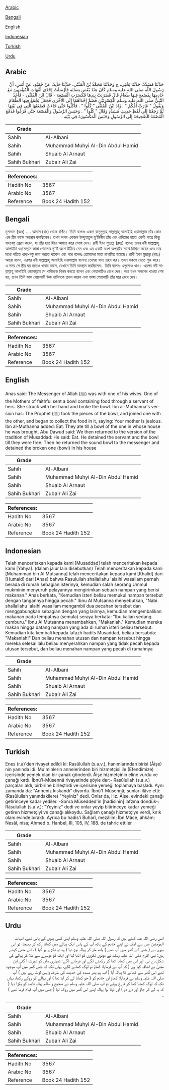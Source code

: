 [Arabic](#arabic)

[Bengali](#bengali)

[English](#english)

[Indonesian](#indonesian)

[Turkish](#turkish)

[Urdu](#urdu)

## Arabic


<div dir="rtl" lang="ar" style={{fontSize:'larger',backgroundColor:'#f8f9fa',padding:20}}>
حَدَّثَنَا مُسَدَّدٌ، حَدَّثَنَا يَحْيَى، ح وَحَدَّثَنَا مُحَمَّدُ بْنُ الْمُثَنَّى، حَدَّثَنَا خَالِدٌ، عَنْ حُمَيْدٍ، عَنْ أَنَسٍ، أَنَّ رَسُولَ اللَّهِ صلى الله عليه وسلم كَانَ عِنْدَ بَعْضِ نِسَائِهِ فَأَرْسَلَتْ إِحْدَى أُمَّهَاتِ الْمُؤْمِنِينَ مَعَ خَادِمِهَا بِقَصْعَةٍ فِيهَا طَعَامٌ قَالَ فَضَرَبَتْ بِيَدِهَا فَكَسَرَتِ الْقَصْعَةَ - قَالَ ابْنُ الْمُثَنَّى - فَأَخَذَ النَّبِيُّ صلى الله عليه وسلم الْكِسْرَتَيْنِ فَضَمَّ إِحْدَاهُمَا إِلَى الأُخْرَى فَجَعَلَ يَجْمَعُ فِيهَا الطَّعَامَ وَيَقُولُ ‏"‏ غَارَتْ أُمُّكُمْ ‏"‏ ‏.‏ زَادَ ابْنُ الْمُثَنَّى ‏"‏ كُلُوا ‏"‏ ‏.‏ فَأَكَلُوا حَتَّى جَاءَتْ قَصْعَتُهَا الَّتِي فِي بَيْتِهَا ثُمَّ رَجَعْنَا إِلَى لَفْظِ حَدِيثِ مُسَدَّدٍ وَقَالَ ‏"‏ كُلُوا ‏"‏ ‏.‏ وَحَبَسَ الرَّسُولَ وَالْقَصْعَةَ حَتَّى فَرَغُوا فَدَفَعَ الْقَصْعَةَ الصَّحِيحَةَ إِلَى الرَّسُولِ وَحَبَسَ الْمَكْسُورَةَ فِي بَيْتِهِ ‏.‏
</div>
<div style={{backgroundColor:'#f8f9fa',padding:20, marginBottom: 10}}><table> <thead> <tr> <th>Grade</th> <th></th> </tr> </thead> <tbody> <tr><td>Sahih</td><td>Al-Albani</td></tr><tr><td>Sahih</td><td>Muhammad Muhyi Al-Din Abdul Hamid</td></tr><tr><td>Sahih</td><td>Shuaib Al Arnaut</td></tr><tr><td>Sahih Bukhari</td><td>Zubair Ali Zai</td></tr></tbody></table><table> <thead> <tr> <th>References:</th> <th></th> </tr> </thead> <tbody><tr><td>Hadith No</td><td>3567</td></tr><tr><td>Arabic No</td><td>3567</td></tr><tr><td>Reference</td><td>Book 24 Hadith 152</td></tr></tbody></table></div>

## Bengali


<div dir="ltr" lang="bn" style={{fontSize:'larger',backgroundColor:'#f8f9fa',padding:20}}>
মুসাদ্দাদ (রহঃ) .... আনাস (রাঃ) থেকে বর্ণিত। তিনি বলেনঃ একদা রাসূলুল্লাহ সাল্লাল্লাহু আলাইহি ওয়াসাল্লাম তাঁর কোন এক স্ত্রীর কক্ষে অবস্থান করছিলেন। তখন অপর একজন উম্মুহাতুল মু'মিনীন তাঁর এক খাদিমের হাতে একটি পাত্রে কিছু খাদ্যবস্তু প্রেরণ করেন, যা তাঁর হাত দিয়ে আঘাত করে ভেঙ্গে দেন। রাবী ইবন মুছান্না (রহঃ) বলেনঃ তখন নবী সাল্লাল্লাহু আলাইহি ওয়াসাল্লাম ভাঙ্গা পেয়ালার দু'টি অংশ উঠিয়ে নেন এবং এর একটি অংশ অপরটির সাথে মিশ্রিত করেন এবং তার মধ্যে পতিত খাদ্য-বস্তু জমা করতে থাকেন এবং পরে বলেনঃ তোমাদের মাতা রাগান্বিত হয়েছে। রাবী ইবন মুছান্না (রহঃ) আরো বলেন, এরপর নবী সাল্লাল্লাহু আলাইহি ওয়াসাল্লাম বলেনঃ তোমরা খাদ্য গ্রহগ কর। তখন সকলে খেতে শুরু করে। এ সময় সে স্ত্রীর ঘর হতেও খাবার আসে, যেখানে তিনি অবস্থান করছিলেন। তিনি বলেনঃ এগুলোও খাও। এরপর নবী সাল্লাল্লাহু আলাইহি ওয়াসাল্লাম সে খাদিমকে বিলম্ব করতে বলেন এবং পেয়ালাটিও রেখে দেন। পরে যখন সকলের খাওয়া শেষ হয়, তখন তিনি ভাল পেয়ালাটি উক্ত খাদিমকে প্রদান করেন এবং ভাঙ্গা পেয়ালাটি তাঁর ঘরে রেখে দেন।
</div>
<div style={{backgroundColor:'#f8f9fa',padding:20, marginBottom: 10}}><table> <thead> <tr> <th>Grade</th> <th></th> </tr> </thead> <tbody> <tr><td>Sahih</td><td>Al-Albani</td></tr><tr><td>Sahih</td><td>Muhammad Muhyi Al-Din Abdul Hamid</td></tr><tr><td>Sahih</td><td>Shuaib Al Arnaut</td></tr><tr><td>Sahih Bukhari</td><td>Zubair Ali Zai</td></tr></tbody></table><table> <thead> <tr> <th>References:</th> <th></th> </tr> </thead> <tbody><tr><td>Hadith No</td><td>3567</td></tr><tr><td>Arabic No</td><td>3567</td></tr><tr><td>Reference</td><td>Book 24 Hadith 152</td></tr></tbody></table></div>

## English


<div dir="ltr" lang="en" style={{fontSize:'larger',backgroundColor:'#f8f9fa',padding:20}}>
Anas said: The Messenger of Allah (ﷺ) was with one of his wives. One of the Mothers of faithful sent a bowl containing food through a servant of hers. She struck with her hand and broke the bowl. Ibn al-Muthanna's version has: The Prophet (ﷺ) took the pieces of the bowl, and joined one with the other, and began to collect the food in it, saying: Your mother is jealous. Ibn al-Muthanna added: Eat. They ate till a bowl of the one in whose house he was brought. Abu Dawud said: We then returned to the version of the tradition of Musaddad: He said: Eat. He detained the servant and the bowl till they were free. Then he returned the sound bowl to the messenger and detained the broken one (bowl) in his house
</div>
<div style={{backgroundColor:'#f8f9fa',padding:20, marginBottom: 10}}><table> <thead> <tr> <th>Grade</th> <th></th> </tr> </thead> <tbody> <tr><td>Sahih</td><td>Al-Albani</td></tr><tr><td>Sahih</td><td>Muhammad Muhyi Al-Din Abdul Hamid</td></tr><tr><td>Sahih</td><td>Shuaib Al Arnaut</td></tr><tr><td>Sahih Bukhari</td><td>Zubair Ali Zai</td></tr></tbody></table><table> <thead> <tr> <th>References:</th> <th></th> </tr> </thead> <tbody><tr><td>Hadith No</td><td>3567</td></tr><tr><td>Arabic No</td><td>3567</td></tr><tr><td>Reference</td><td>Book 24 Hadith 152</td></tr></tbody></table></div>

## Indonesian


<div dir="ltr" lang="id" style={{fontSize:'larger',backgroundColor:'#f8f9fa',padding:20}}>
Telah menceritakan kepada kami [Musaddad] telah menceritakan kepada kami [Yahya]. (dalam jalur lain disebutkan) Telah menceritakan kepada kami [Muhammad bin Al Mutsanna] telah menceritakan kepada kami [Khalid] dari [Humaid] dari [Anas] bahwa Rasulullah shallallahu 'alaihi wasallam pernah berada di rumah sebagian isterinya, kemudian salah seorang Ummul mukminin menyuruh pelayannya mengirimkan sebuah nampan yang berisi makanan." Anas berkata, "Kemudian isteri beliau memukul nampan tersebut dengan tangannya hingga pecah." Ibnu Al Mutsanna menyebutkan, "Nabi shallallahu 'alaihi wasallam mengambil dua pecahan tersebut dan menggabungkan sebagian dengan yang lainnya, kemudian mengembalikan makanan pada tempatnya (semula) seraya berkata: "Ibu kalian sedang cemburu." Ibnu Al Mutsanna menambahkan, "Makanlah." Kemudian mereka makan hingga datang nampan yang ada di rumah isteri beliau tersebut. Kemudian kita kembali kepada lafazh hadits Musaddad, beliau bersabda: "Makanlah!" Dan beliau menahan utusan dan nampan tersebut hingga mereka selesai lalu beliau menyerahkan nampan yang tidak pecah kepada utusan tersebut, dan beliau menahan nampan yang pecah di rumahnya
</div>
<div style={{backgroundColor:'#f8f9fa',padding:20, marginBottom: 10}}><table> <thead> <tr> <th>Grade</th> <th></th> </tr> </thead> <tbody> <tr><td>Sahih</td><td>Al-Albani</td></tr><tr><td>Sahih</td><td>Muhammad Muhyi Al-Din Abdul Hamid</td></tr><tr><td>Sahih</td><td>Shuaib Al Arnaut</td></tr><tr><td>Sahih Bukhari</td><td>Zubair Ali Zai</td></tr></tbody></table><table> <thead> <tr> <th>References:</th> <th></th> </tr> </thead> <tbody><tr><td>Hadith No</td><td>3567</td></tr><tr><td>Arabic No</td><td>3567</td></tr><tr><td>Reference</td><td>Book 24 Hadith 152</td></tr></tbody></table></div>

## Turkish


<div dir="ltr" lang="tr" style={{fontSize:'larger',backgroundColor:'#f8f9fa',padding:20}}>
Enes (r.a)'den rivayet edildi ki: Rasûlullah (s.a.v.), hanımlarından birisi (Âişe) nin yanında idi. Mu'minlerin annelerinden biri hizmetçisi ile (Efendimize) içerisinde yemek olan bir çanak gönderdi. Âişe hizmetçinin eline vurdu ve çanağı kırdı. İbnü'l-Müsennâ rivayetinde şöyle der:- Rasûlullah (s.a.v.) parçaları aldı, birbirine birleştirdi ve içerisine yemeği toplamaya başladı. Aynı zamanda da: "Anneniz kıskandı" diyordu. İbnü'l-Müsennâ; şunları ilâve etti: (Rasûlullah yanındakilere) "Yeyiniz" dedi. Onlar da, Hz. Âişe, evindeki çanağı getirinceye kadar yediler. -Sonra Müsedded'in [hadisinin] lafzına döndük-: Râsulullah (s.a.v.): "Yeyiniz" dedi ve onlar yeyip bitirinceye kadar yemeği getiren hizmetçiyi ve çanağı alıkoydu. Sağlam çanağı hizmetçiye verdi, kırık olanı evinde bıraktı. Ayrıca bu hadis'i Buharî, mezâlim; İbn Mâce, ahkâm; Nesâî, nisa; Ahmed b. Hanbel, III, 105, IV, 188. de tahric ettiler
</div>
<div style={{backgroundColor:'#f8f9fa',padding:20, marginBottom: 10}}><table> <thead> <tr> <th>Grade</th> <th></th> </tr> </thead> <tbody> <tr><td>Sahih</td><td>Al-Albani</td></tr><tr><td>Sahih</td><td>Muhammad Muhyi Al-Din Abdul Hamid</td></tr><tr><td>Sahih</td><td>Shuaib Al Arnaut</td></tr><tr><td>Sahih Bukhari</td><td>Zubair Ali Zai</td></tr></tbody></table><table> <thead> <tr> <th>References:</th> <th></th> </tr> </thead> <tbody><tr><td>Hadith No</td><td>3567</td></tr><tr><td>Arabic No</td><td>3567</td></tr><tr><td>Reference</td><td>Book 24 Hadith 152</td></tr></tbody></table></div>

## Urdu


<div dir="rtl" lang="ur" style={{fontSize:'larger',backgroundColor:'#f8f9fa',padding:20}}>
انس رضی اللہ عنہ کہتے ہیں کہ رسول اللہ صلی اللہ علیہ وسلم اپنی کسی بیوی کے پاس تھے، امہات المؤمنین میں سے ایک نے اپنے خادم کے ہاتھ آپ کے پاس ایک پیالے میں کھانا رکھ کر بھیجا، تو اس بیوی نے ( جس کے گھر میں آپ تھے ) ہاتھ مار کر پیالہ توڑ دیا ( وہ دو ٹکڑے ہو گیا ) ، ابن مثنیٰ کہتے ہیں: نبی اکرم صلی اللہ علیہ وسلم نے دونوں ٹکڑوں کو اٹھا لیا اور ایک کو دوسرے سے ملا کر پیالے کی شکل دے لی، اور اس میں کھانا اٹھا کر رکھنے لگے اور فرمانے لگے: تمہاری ماں کو غیرت آ گئی ابن مثنیٰ نے اضافہ کیا ہے ( کہ آپ نے فرمایا: کھاؤ تو لوگ کھانے لگے، یہاں تک کہ جس گھر میں آپ موجود تھے اس گھر سے کھانے کا پیالہ آیا ( اب ہم پھر مسدد کی حدیث کی طرف واپس لوٹ رہے ہیں ) آپ صلی اللہ علیہ وسلم نے فرمایا: کھاؤ اور خادم کو ( جو کھانا لے کر آیا تھا ) اور پیالے کو روکے رکھا، یہاں تک کہ لوگ کھانا کھا کر فارغ ہوئے تو آپ صلی اللہ علیہ وسلم نے صحیح و سالم پیالہ قاصد کو پکڑا دیا ( کہ یہ لے کر جاؤ اور دے دو ) اور ٹوٹا ہوا پیالہ اپنے اس گھر میں روک لیا ( جس میں آپ قیام فرما تھے ) ۔
</div>
<div style={{backgroundColor:'#f8f9fa',padding:20, marginBottom: 10}}><table> <thead> <tr> <th>Grade</th> <th></th> </tr> </thead> <tbody> <tr><td>Sahih</td><td>Al-Albani</td></tr><tr><td>Sahih</td><td>Muhammad Muhyi Al-Din Abdul Hamid</td></tr><tr><td>Sahih</td><td>Shuaib Al Arnaut</td></tr><tr><td>Sahih Bukhari</td><td>Zubair Ali Zai</td></tr></tbody></table><table> <thead> <tr> <th>References:</th> <th></th> </tr> </thead> <tbody><tr><td>Hadith No</td><td>3567</td></tr><tr><td>Arabic No</td><td>3567</td></tr><tr><td>Reference</td><td>Book 24 Hadith 152</td></tr></tbody></table></div>